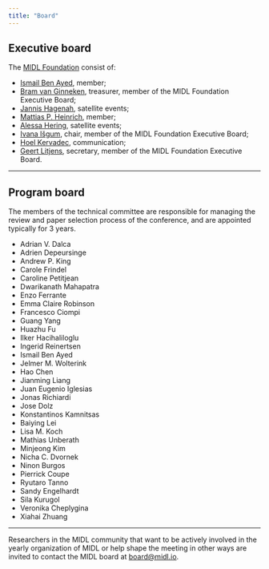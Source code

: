 ```yaml
---
title: "Board"
---
```


## Executive board

The [MIDL Foundation](/foundation.html) consist of:

* [Ismail Ben Ayed](https://scholar.google.fr/citations?user=29vyUccAAAAJ&hl=fr&oi=ao), member;
* [Bram van Ginneken](https://www.diagnijmegen.nl/people/bram-van-ginneken/), treasurer, member of the MIDL Foundation Executive Board;
* [Jannis Hagenah](https://eng.ox.ac.uk/people/jannis-hagenah/), satellite events;
* [Mattias P. Heinrich](https://www.imi.uni-luebeck.de/en/institute/staff/heinrich-mattias.html), member;
* [Alessa Hering](https://www.mevis.fraunhofer.de/en/employees/alessa-hering.html), satellite events;
* [Ivana Išgum](https://www.amsterdamumc.org/en/research/researchers/ivana-isgum.htm), chair, member of the MIDL Foundation Executive Board;
* [Hoel Kervadec](https://hoel.kervadec.science), communication;
* [Geert Litjens](https://www.computationalpathologygroup.eu/members/geert-litjens/), secretary, member of the MIDL Foundation Executive Board.

---

## Program board

The members of the technical committee are responsible for managing the review and paper selection process of the conference, and are appointed typically for 3 years. 

* Adrian V. Dalca
* Adrien Depeursinge
* Andrew P. King
* Carole Frindel
* Caroline Petitjean
* Dwarikanath Mahapatra
* Enzo Ferrante
* Emma Claire Robinson
* Francesco Ciompi
* Guang Yang
* Huazhu Fu
* Ilker Hacihaliloglu
* Ingerid Reinertsen
* Ismail Ben Ayed
* Jelmer M. Wolterink
* Hao Chen
* Jianming Liang
* Juan Eugenio Iglesias
* Jonas Richiardi
* Jose Dolz
* Konstantinos Kamnitsas
* Baiying Lei
* Lisa M. Koch
* Mathias Unberath
* Minjeong Kim
* Nicha C. Dvornek
* Ninon Burgos
* Pierrick Coupe
* Ryutaro Tanno
* Sandy Engelhardt
* Sila Kurugol
* Veronika Cheplygina
* Xiahai Zhuang

---

Researchers in the MIDL community that want to be actively involved in the yearly organization of MIDL or help shape the meeting in other ways are invited to contact the MIDL board at [board@midl.io](mailto:board@midl.io).

